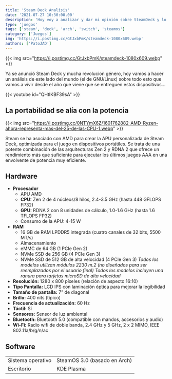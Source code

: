 ```yaml
---
title: 'Steam Deck Analisis'
date: '2021-07-27 10:30:00.00'
description: 'Hoy voy a analizar y dar mi opinión sobre SteamDeck y lo que valve quiere hacer, tambien recordemos el fracaso de las Steam Machines'
type: 'juegos'
tags: ['steam', 'deck', 'arch', 'switch', 'steamos']
category: ['Juegos']
img: 'https://i.postimg.cc/GtJxbPmK/steamdeck-1080x609.webp'
authors: ['PatoJAD']
---
```


{{< img src="https://i.postimg.cc/GtJxbPmK/steamdeck-1080x609.webp" >}}

Ya se anunció Steam Deck y mucha revolucion género, hoy vamos a hacer un análisis de este lado del mundo (el de GNU/Linux) sobre todo esto que vamos a vivir desde el año que viene que se entreguen estos dispositivos...

{{< youtube id="QHtIKBF39sA" >}}

## La portabilidad se alía con la potencia

{{< img src="https://i.postimg.cc/0NTYmX6Z/1601762882-AMD-Ryzen-ahora-representa-mas-del-25-de-las-CPU-1.webp" >}}

Steam se ha asociado con AMD para crear la APU personalizada de Steam Deck, optimizada para el juego en dispositivos portátiles. Se trata de una potente combinación de las arquitecturas Zen 2 y RDNA 2 que ofrece un rendimiento más que suficiente para ejecutar los últimos juegos AAA en una envolvente de potencia muy eficiente.

## Hardware

-   **Procesador**
    -   APU AMD
    -   **CPU:** Zen 2 de 4 núcleos/8 hilos, 2.4-3.5 GHz (hasta 448 GFLOPS FP32)
    -   **GPU:** RDNA 2 con 8 unidades de cálculo, 1.0-1.6 GHz (hasta 1.6 TFLOPS FP32)
    -   Consumo de la APU: 4-15 W
-   **RAM**
    -   16 GB de RAM LPDDR5 integrada (cuatro canales de 32 bits, 5500 MT/s)
    -   Almacenamiento
    -   eMMC de 64 GB (1 PCIe Gen 2)
    -   NVMe SSD de 256 GB (4 PCIe Gen 3)
    -   NVMe SSD de 512 GB de alta velocidad (4 PCIe Gen 3)
        _Todos los modelos utilizan módulos 2230 m.2 (no diseñados para ser reemplazados por el usuario final)_
        _Todos los modelos incluyen una ranura para tarjetas microSD de alta velocidad_
-   **Resolución:** 1280 x 800 píxeles (relación de aspecto 16:10)
-   **Tipo Pantalla:** LCD IPS con laminación óptica para mejorar la legibilidad
-   **Tamaño de pantalla:** 7" de diagonal
-   **Brillo:** 400 nits (típico)
-   **Frecuencia de actualización:** 60 Hz
-   **Táctil:** Sí
-   **Sensores:** Sensor de luz ambiental
-   **Bluetooth:** Bluetooth 5.0 (compatible con mandos, accesorios y audio)
-   **Wi-Fi:** Radio wifi de doble banda, 2.4 GHz y 5 GHz, 2 x 2 MIMO, IEEE 802.11a/b/g/n/ac

## Software

|                   |                              |
| ----------------- | ---------------------------- |
| Sistema operativo | SteamOS 3.0 (basado en Arch) |
| Escritorio        | KDE Plasma                   |
